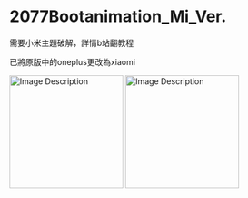 # 2077Bootanimation_Mi_Ver.
需要小米主題破解，詳情b站翻教程

已將原版中的oneplus更改為xiaomi

<img src="https://github.com/user-attachments/assets/5270da97-e718-4b61-99e2-68245612bc98" alt="Image Description" width="200"/>
<img src="https://github.com/user-attachments/assets/70e521cd-aa5d-4a41-844b-7ce413d72ff8" alt="Image Description" width="200"/>
